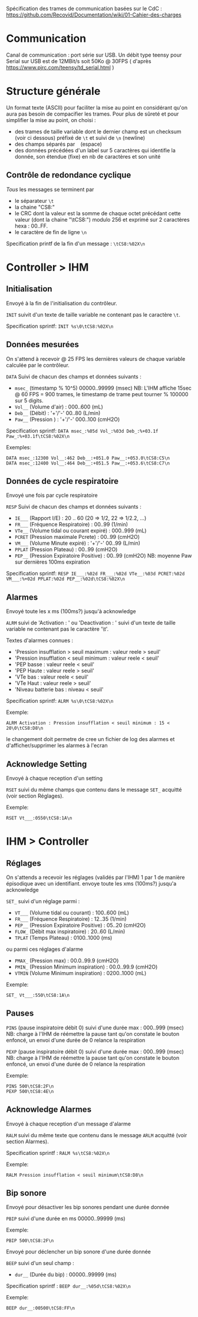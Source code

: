 Spécification des trames de communication basées sur le CdC :
https://github.com/Recovid/Documentation/wiki/01-Cahier-des-charges

# Communication

Canal de communication : port série sur USB.
Un débit type teensy pour Serial sur USB est de 12MBit/s soit 50Ko @ 30FPS ( d'après https://www.pjrc.com/teensy/td_serial.html )

# Structure générale

Un format texte (ASCII) pour faciliter la mise au point en considérant qu'on aura pas besoin de compacifier les trames. Pour plus de sûreté et pour simplifier la mise au point, on choisi :
- des trames de taille variable dont le dernier champ est un checksum (voir ci dessous) préfixé de `\t` et suivi de `\n` (newline)
- des champs séparés par ` ` (espace)
- des données précédées d'un label sur 5 caractères qui identifie la donnée, son étendue (fixe) en nb de caractères et son unité

## Contrôle de redondance cyclique

*Tous* les messages se terminent par
- le séparateur `\t`
- la chaine "CS8:"
- le CRC dont la valeur est la somme de chaque octet précédant cette valeur (dont la chaine "\tCS8:") modulo 256 et exprimé sur 2 caractères hexa : 00..FF.
- le caractère de fin de ligne `\n`

Specification printf de la fin d'un message : `\tCS8:%02X\n`

# Controller > IHM

## Initialisation

Envoyé à la fin de l'initialisation du contrôleur.

`INIT` suivit d'un texte de taille variable ne contenant pas le caractère `\t`.

Specification sprintf: 
`INIT %s\0\tCS8:%02X\n`

## Données mesurées

On s'attend à recevoir @ 25 FPS les dernières valeurs de chaque variable calculée par le contrôleur.

`DATA`
Suivi de chacun des champs et données suivants :

- `msec_` (timestamp % 10^5) 00000..99999 (msec)
  NB: L'IHM affiche 15sec @ 60 FPS = 900 trames, le timestamp de trame peut tourner % 100000 sur 5 digits.
- `Vol__` (Volume d'air) : 000..600 (mL)
- `Deb__` (Débit) : '+'/'-' 00..80 (L/min)
- `Paw__` (Pression ) : '+'/'-' 000..100 (cmH2O)

Specification sprintf:
`DATA msec_:%05d Vol_:%03d Deb_:%+03.1f Paw_:%+03.1f\tCS8:%02X\n`

Exemples:
```
DATA msec_:12300 Vol__:462 Deb__:+051.0 Paw__:+053.0\tCS8:C5\n
DATA msec_:12400 Vol__:464 Deb__:+051.5 Paw__:+053.6\tCS8:C7\n
```

## Données de cycle respiratoire

Envoyé une fois par cycle respiratoire

`RESP`
Suivi de chacun des champs et données suivants :

- `IE___` (Rapport I/E) : 20 .. 60 (20 => 1/2, 22 => 1/2.2, ...)
- `FR___` (Fréquence Respiratoire) : 00..99 (1/min)
- `VTe__` (Volume tidal ou courant expiré) : 000..999 (mL)
- `PCRET` (Pression maximale Pcrete) : 00..99 (cmH2O)
- `VM___` (Volume Minute expiré) : '+'/'-' 00..99 (L/min)
- `PPLAT` (Pression Plateau) : 00..99 (cmH2O)
- `PEP__` (Pression Expiratoire Positive) : 00..99 (cmH2O) NB: moyenne Paw sur dernières 100ms expiration

Specification sprintf:
`RESP IE___:%02d FR___:%02d VTe__:%03d PCRET:%02d VM___:%+02d PPLAT:%02d PEP__:%02d\tCS8:%02X\n`

## Alarmes

Envoyé toute les x ms (100ms?) jusqu'à acknowledge

`ALRM` suivi de 'Activation : ' ou 'Deactivation : ' suivi d'un texte de taille variable ne contenant pas le caractère '\t'.

Textes d'alarmes connues :
- 'Pression insufflation > seuil maximum : valeur reele > seuil'
- 'Pression insufflation < seuil minimum : valeur reele < seuil'
- 'PEP basse : valeur reele < seuil'
- 'PEP Haute : valeur reele > seuil'
- 'VTe bas : valeur reele < seuil'
- 'VTe Haut : valeur reele > seuil'
- 'Niveau batterie bas : niveau < seuil'

Specification sprintf: 
`ALRM %s\0\tCS8:%02X\n`

Exemple:
```
ALRM Activation : Pression insufflation < seuil minimum : 15 < 20\0\tCS8:D8\n
```
le changement doit permetre de cree un fichier de log des alarmes et d'afficher/supprimer les alarmes à l'ecran

## Acknowledge Setting

Envoyé à chaque reception d'un setting

`RSET` suivi du même champs que contenu dans le message `SET_` acquitté (voir section Réglages).

Exemple:
```
RSET Vt___:0550\tCS8:1A\n
```

# IHM > Controller

## Réglages

On s'attends a recevoir les réglages (validés par l'IHM) 1 par 1 de manière épisodique avec un identifiant.
envoye toute les xms (100ms?) jusqu'a acknowledge

`SET_` suivi d'un réglage parmi :

- `VT___` (Volume tidal ou courant) : 100..600 (mL)
- `FR___` (Fréquence Respiratoire) : 12..35 (1/min)
- `PEP__` (Pression Expiratoire Positive) : 05..20 (cmH2O)
- `FLOW_` (Débit max inspiratoire) : 20..60 (L/min)
- `TPLAT` (Temps Plateau) : 0100..1000 (ms)

ou parmi ces réglages d'alarme

- `PMAX_` (Pression max) : 00.0..99.9 (cmH2O) 
- `PMIN_` (Pression Minimum inspiration) : 00.0..99.9 (cmH2O) 
- `VTMIN` (Volume Minimum inspiration) : 0200..1000 (mL)

Exemple:
```
SET_ Vt___:550\tCS8:1A\n
```

## Pauses

`PINS` (pause inspiratoire débit 0) suivi d'une durée max : 000..999 (msec) NB: charge à l'IHM de réémettre la pause tant qu'on constate le bouton enfoncé, un envoi d'une durée de 0 relance la respiration

`PEXP` (pause inspiratoire débit 0) suivi d'une durée max : 000..999 (msec) NB: charge à l'IHM de réémettre la pause tant qu'on constate le bouton enfoncé, un envoi d'une durée de 0 relance la respiration

Exemple:
```
PINS 500\tCS8:2F\n
PEXP 500\tCS8:4E\n
```

## Acknowledge Alarmes

Envoyé à chaque reception d'un message d'alarme

`RALM` suivi du même texte que contenu dans le message `ARLM` acquitté (voir section Alarmes).

Specification sprintf :
`RALM %s\tCS8:%02X\n`

Exemple:
```
RALM Pression insufflation < seuil minimum\tCS8:D8\n
```

## Bip sonore

Envoyé pour désactiver les bip sonores pendant une durée donnée

`PBIP` suivi d'une durée en ms 00000..99999 (ms)

Exemple:
```
PBIP 500\tCS8:2F\n
```

Envoyé pour déclencher un bip sonore d'une durée donnée

`BEEP` suivi d'un seul champ :

- `dur__` (Durée du bip) : 00000..99999 (ms)

Specification sprintf :
`BEEP dur__:%05d\tCS8:%02X\n`

Exemple:
```
BEEP dur__:00500\tCS8:FF\n
```

